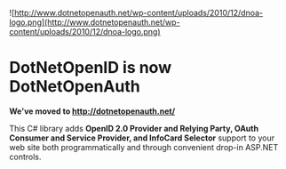 ![http://www.dotnetopenauth.net/wp-content/uploads/2010/12/dnoa-logo.png](http://www.dotnetopenauth.net/wp-content/uploads/2010/12/dnoa-logo.png)

# DotNetOpenID is now DotNetOpenAuth #

**We've moved to http://dotnetopenauth.net/**

This C# library adds **OpenID 2.0 Provider and Relying Party, OAuth Consumer and Service Provider, and InfoCard Selector** support to your web site both programmatically and through convenient drop-in ASP.NET controls.